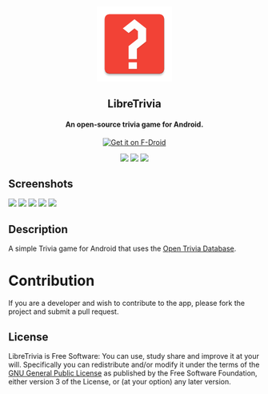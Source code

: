 <p align="center"><a href="https://github.com/tryton-vanmeer/LibreTrivia"><img src="app/src/main/ic_launcher-web.png" width="150"/></a></p>
<h2 align="center"><b>LibreTrivia</b></h2>
<h4 align="center">An open-source trivia game for Android.</h4>
<p align="center">
	<a href="https://f-droid.org/packages/io.github.trytonvanmeer.libretrivia/">
		<img src="https://fdroid.gitlab.io/artwork/badge/get-it-on.png"
		alt="Get it on F-Droid" height="100">
	</a>
</p>

<p align="center">
<a href="https://github.com/tryton-vanmeer/LibreTrivia" alt="GitHub Release"><img src="https://img.shields.io/github/release/tryton-vanmeer/LibreTrivia.svg" /></a>
<a href="https://www.gnu.org/licenses/gpl-3.0" alt="License: GPL v3"><img src="https://img.shields.io/badge/License-GPL%20v3-red.svg" /></a>
<a href="https://travis-ci.org/tryton-vanmeer/LibreTrivia" alt="Build Status"><img src="https://travis-ci.org/tryton-vanmeer/LibreTrivia.svg" /></a>
</p>

## Screenshots

[<img src="fastlane/metadata/android/en-US/images/phoneScreenshots/1.png" width=160>](fastlane/metadata/android/en-US/images/phoneScreenshots/1.png)
[<img src="fastlane/metadata/android/en-US/images/phoneScreenshots/2.png" width=160>](fastlane/metadata/android/en-US/images/phoneScreenshots/2.png)
[<img src="fastlane/metadata/android/en-US/images/phoneScreenshots/3.png" width=160>](fastlane/metadata/android/en-US/images/phoneScreenshots/3.png)
[<img src="fastlane/metadata/android/en-US/images/phoneScreenshots/4.png" width=160>](fastlane/metadata/android/en-US/images/phoneScreenshots/4.png)
[<img src="fastlane/metadata/android/en-US/images/phoneScreenshots/5.png" width=160>](fastlane/metadata/android/en-US/images/phoneScreenshots/5.png)

## Description

A simple Trivia game for Android that uses the [Open Trivia Database](https://opentdb.com/).

# Contribution

If you are a developer and wish to contribute to the app, please fork the project and submit a pull request.

## License

LibreTrivia is Free Software: You can use, study share and improve it at your
will. Specifically you can redistribute and/or modify it under the terms of the
[GNU General Public License](https://www.gnu.org/licenses/gpl.html) as
published by the Free Software Foundation, either version 3 of the License, or
(at your option) any later version.
